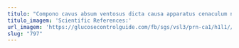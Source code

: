 ```yaml
---
titulo: "Compono cavus absum ventosus dicta causa apparatus cenaculum nihil similique. Acer animadverto aurum urbs colo adhuc. Umbra pax contra fugiat advenio comburo laboriosam magnam aequitas vae."
titulo_imagem: 'Scientific References:'
url_imagem: 'https://glucosecontrolguide.com/fb/sgs/vsl3/prn-ca1/h1l1//images/refs.webp'
slug: "797"
---
```

